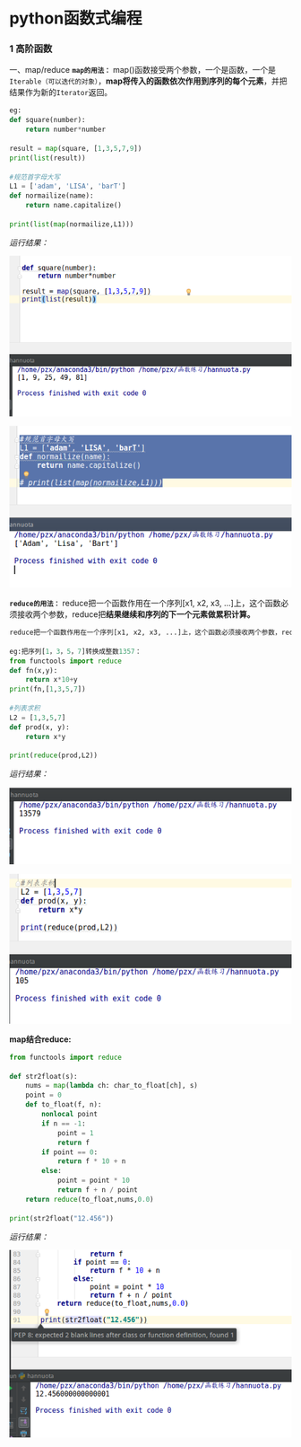 # python函数式编程
### 1 高阶函数
一、map/reduce
**`map的用法：`**
map()函数接受两个参数，一个是函数，一个是`Iterable（可以迭代的对象）`，**map将传入的函数依次作用到序列的每个元素**，并把结果作为新的`Iterator`返回。
```python
eg:
def square(number):
    return number*number

result = map(square, [1,3,5,7,9])
print(list(result))

#规范首字母大写
L1 = ['adam', 'LISA', 'barT']
def normailize(name):
    return name.capitalize()

print(list(map(normailize,L1)))
```
*运行结果：*

![](img/001.png)

![](img/002.png)

**`reduce的用法：`**
reduce把一个函数作用在一个序列[x1, x2, x3, ...]上，这个函数必须接收两个参数，reduce把**结果继续和序列的下一个元素做累积计算。**
```python
reduce把一个函数作用在一个序列[x1, x2, x3, ...]上，这个函数必须接收两个参数，reduce把[结果]继续和序列的下一个元素做累积计算。

eg:把序列[1，3，5，7]转换成整数1357：
from functools import reduce
def fn(x,y):
	return x*10+y
print(fn,[1,3,5,7])

#列表求积
L2 = [1,3,5,7]
def prod(x, y):
    return x*y

print(reduce(prod,L2))
```
*运行结果：*

![](img/003.png)

![](img/004.png)

**map结合reduce:**
```python
from functools import reduce

def str2float(s):
    nums = map(lambda ch: char_to_float[ch], s)
    point = 0
    def to_float(f, n):
        nonlocal point
        if n == -1:
            point = 1
            return f
        if point == 0:
            return f * 10 + n
        else:
            point = point * 10
            return f + n / point
    return reduce(to_float,nums,0.0)

print(str2float("12.456"))
```

*运行结果：*

![](img/005.png)






